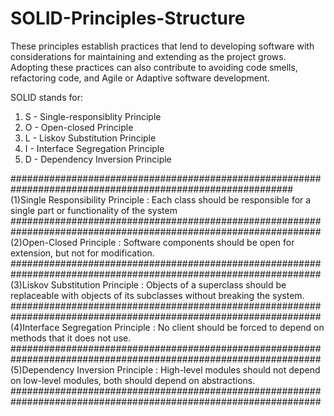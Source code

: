 # SOLID-Principles-Structure
These principles establish practices that lend to developing software with considerations for maintaining and extending as the project grows. Adopting these practices can also contribute to avoiding code smells, refactoring code, and Agile or Adaptive software development.

SOLID stands for:

1. S - Single-responsiblity Principle
2. O - Open-closed Principle
3. L - Liskov Substitution Principle
4. I - Interface Segregation Principle
5. D - Dependency Inversion Principle

###########################################################################################################
(1)Single Responsibility Principle :
Each class should be responsible for a single part or functionality of the system
<br>
################################################################################################################
(2)Open-Closed Principle :
Software components should be open for extension, but not for modification.
################################################################################################################
(3)Liskov Substitution Principle :
Objects of a superclass should be replaceable with objects of its subclasses without breaking the system.
################################################################################################################
(4)Interface Segregation Principle :
No client should be forced to depend on methods that it does not use.
################################################################################################################
(5)Dependency Inversion Principle :
High-level modules should not depend on low-level modules, both should depend on abstractions.
################################################################################################################
